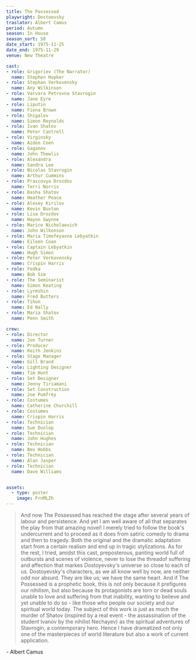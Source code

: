 ```yaml
---
title: The Possessed
playwright: Dostoevsky
traslator: Albert Camus
period: Autumn
season: In House
season_sort: 50
date_start: 1975-11-25
date_end: 1975-11-29
venue: New Theatre

cast:
- role: Grigoriev (The Narrator)
  name: Stephen Hopker
- role: Stephan Verkovensky
  name: Any Wilkinson
- role: Varvara Petrovna Stavrogin
  name: Jane Eyre
- role: Liputin
  name: Fiona Brown
- role: Shigalov
  name: Simon Reynolds
- role: Ivan Shatov
  name: Peter Cantrell
- role: Virginsky
  name: Aiden Coen
- role: Gaganov
  name: John Thewlis
- role: Alexandra
  name: Sandra Lee
- role: Nicolas Stavrogin
  name: Arthur Cummins
- role: Prascovya Drozdov
  name: Terri Norris
- role: Dasha Shatov
  name: Heather Peace
- role: Alexey Kirilov
  name: Kevin Buxton
- role: Lisa Drozdov
  name: Hayon Gwynne
- role: Marice Nicholaevich
  name: John Wilkonson
- role: Maria Timofeyavna Lebyatkin
  name: Eileen Coan
- role: Captain Lebyatkin
  name: Hugh Simon
- role: Peter Verkovensky
  name: Crispin Harris
- role: Fedka
  name: Bob Sim
- role: The Seminarist
  name: Simon Keating
- role: Lyrmshin
  name: Fred Butters
- role: Tihon
  name: Ed Nally
- role: Maria Shatov
  name: Penn Smith

crew:
- role: Director
  name: Jon Turner
- role: Producer
  name: Keith Jenkins
- role: Stage Manager
  name: Gill Brand
- role: Lighting Designer
  name: Tim Hunt
- role: Set Designer
  name: Jenny Tiriamani
- role: Set Construction
  name: Joe Pumfrey
- role: Costumes
  name: Catherine Churchill
- role: Costumes
  name: Crispin Harris
- role: Technician
  name: Sue Dunlop
- role: Technician
  name: John Hughes
- role: Technician
  name: Bev Hobbs
- role: Technician
  name: Alan Jasper
- role: Technician
  name: Dave Williams


assets:
  - type: poster
    image: FrnMLZh
---
```


> And now The Possessed has reached the stage after several years of labour and persistence. And yet I am well aware of all that separates the play from that amazing novel! I merely tried to follow the book's undercurrent and to proceed as it does from satiric comedy to drama and then to tragedy. Both the original and the dramatic adaptation start from a certain realism and end up in tragic stylizations. As for the rest, I tried, amidst this cast, preposterous, panting world full of outbursts and scenes of violence, never to lose the threadof suffering and affection that markes Dostoyevsky's universe so close to each of us. Dostoyevsky's characters, as we all know well by now, are neither odd nor absurd. They are like us; we have the same heart. And if The Possessed is a prophetic book, this is not only because it prefigures our nihilism, but also because its protagonists are torn or dead souls unable to love and suffering from that inability, wanting to believe and yet unable to do so - like those who people our society and our spiritual world today. The subject of this work is just as much the murder of Shatov (inspired by a real event - the assassination of the student Ivanov by the nihilist Nechayev) as the spiritual adventures of Stavrogin, a contemporary hero. Hence I have dramatized not only one of the masterpieces of world literature but also a work of current application.

\- Albert Camus
